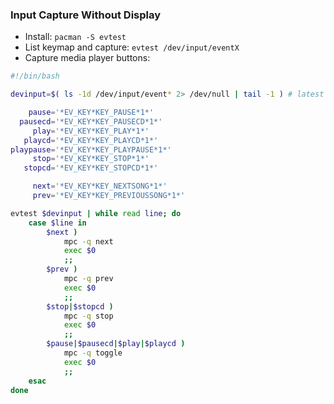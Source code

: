 ### Input Capture Without Display

- Install: `pacman -S evtest`
- List keymap and capture: `evtest /dev/input/eventX`
- Capture media player buttons:
```sh
#!/bin/bash

devinput=$( ls -1d /dev/input/event* 2> /dev/null | tail -1 ) # latest connected

    pause='*EV_KEY*KEY_PAUSE*1*'
  pausecd='*EV_KEY*KEY_PAUSECD*1*'
     play='*EV_KEY*KEY_PLAY*1*'
   playcd='*EV_KEY*KEY_PLAYCD*1*'
playpause='*EV_KEY*KEY_PLAYPAUSE*1*'
     stop='*EV_KEY*KEY_STOP*1*'
   stopcd='*EV_KEY*KEY_STOPCD*1*'

     next='*EV_KEY*KEY_NEXTSONG*1*'
     prev='*EV_KEY*KEY_PREVIOUSSONG*1*'

evtest $devinput | while read line; do
	case $line in
		$next )
			mpc -q next
			exec $0
			;;
		$prev )
			mpc -q prev
			exec $0
			;;
		$stop|$stopcd )
			mpc -q stop
			exec $0
			;;
		$pause|$pausecd|$play|$playcd )
			mpc -q toggle
			exec $0
			;;
	esac
done
```
